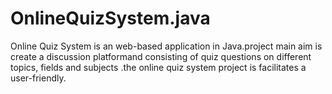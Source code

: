 # OnlineQuizSystem.java
Online Quiz System is an web-based  application in Java.project main aim is create a discussion platformand consisting of quiz questions on different topics, fields and subjects .the online quiz system project is facilitates a user-friendly. 
